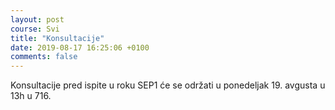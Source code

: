 ```yaml
---
layout: post
course: Svi
title: "Konsultacije"
date: 2019-08-17 16:25:06 +0100
comments: false
---
```


Konsultacije pred ispite u roku SEP1 će se održati u ponedeljak 19. avgusta u 13h u 716.